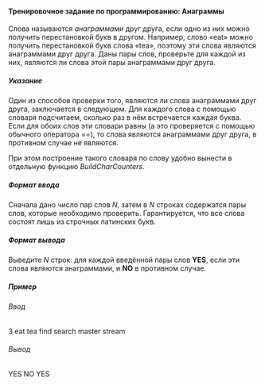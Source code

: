 #### Тренировочное задание по программированию: Анаграммы ####

Слова называются *анаграммами* друг друга, если одно из них можно получить перестановкой букв в другом. 
Например, слово «eat» можно получить перестановкой букв слова «tea», поэтому эти слова являются анаграммами друг друга. 
Даны пары слов, проверьте для каждой из них, являются ли слова этой пары анаграммами друг друга.

##### Указание #####
Один из способов проверки того, являются ли слова анаграммами друг друга, заключается в следующем. 
Для каждого слова с помощью словаря подсчитаем, сколько раз в нём встречается каждая буква. 
Если для обоих слов эти словари равны (а это проверяется с помощью обычного оператора ==), 
то слова являются анаграммами друг друга, в противном случае не являются.

При этом построение такого словаря по слову удобно вынести в отдельную функцию *BuildCharCounters*.

##### Формат ввода #####
Сначала дано число пар слов _N_, затем в _N_ строках содержатся пары слов, которые необходимо проверить. 
Гарантируется, что все слова состоят лишь из строчных латинских букв.

##### Формат вывода #####
Выведите _N_ строк: для каждой введённой пары слов **YES**, если эти слова являются анаграммами, и **NO** в противном случае.

##### Пример #####
###### Ввод ######
3
eat tea
find search
master stream

###### Вывод ######
YES
NO
YES
